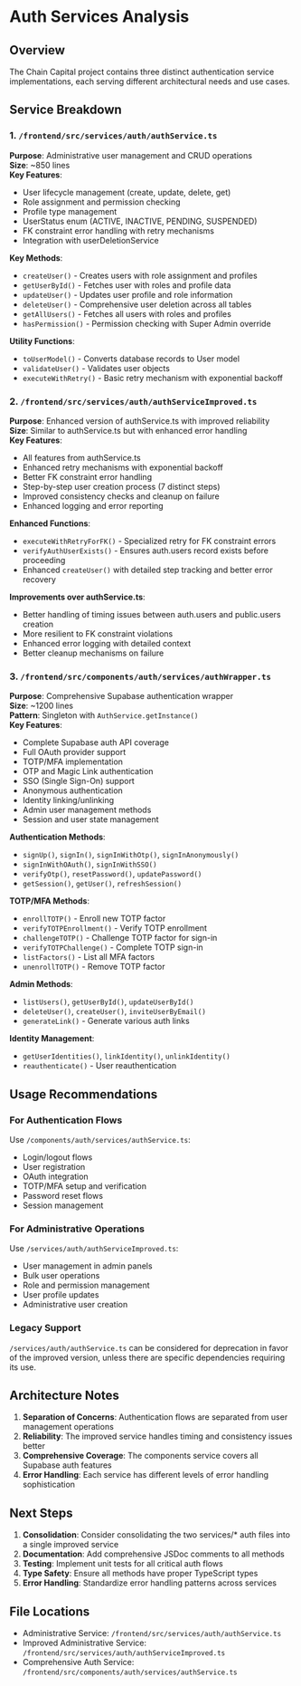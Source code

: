 # Auth Services Analysis

## Overview
The Chain Capital project contains three distinct authentication service implementations, each serving different architectural needs and use cases.

## Service Breakdown

### 1. `/frontend/src/services/auth/authService.ts`
**Purpose**: Administrative user management and CRUD operations  
**Size**: ~850 lines  
**Key Features**:
- User lifecycle management (create, update, delete, get)
- Role assignment and permission checking
- Profile type management
- UserStatus enum (ACTIVE, INACTIVE, PENDING, SUSPENDED)
- FK constraint error handling with retry mechanisms
- Integration with userDeletionService

**Key Methods**:
- `createUser()` - Creates users with role assignment and profiles
- `getUserById()` - Fetches user with roles and profile data
- `updateUser()` - Updates user profile and role information
- `deleteUser()` - Comprehensive user deletion across all tables
- `getAllUsers()` - Fetches all users with roles and profiles
- `hasPermission()` - Permission checking with Super Admin override

**Utility Functions**:
- `toUserModel()` - Converts database records to User model
- `validateUser()` - Validates user objects
- `executeWithRetry()` - Basic retry mechanism with exponential backoff

### 2. `/frontend/src/services/auth/authServiceImproved.ts`
**Purpose**: Enhanced version of authService.ts with improved reliability  
**Size**: Similar to authService.ts but with enhanced error handling  
**Key Features**:
- All features from authService.ts
- Enhanced retry mechanisms with exponential backoff
- Better FK constraint error handling
- Step-by-step user creation process (7 distinct steps)
- Improved consistency checks and cleanup on failure
- Enhanced logging and error reporting

**Enhanced Functions**:
- `executeWithRetryForFK()` - Specialized retry for FK constraint errors
- `verifyAuthUserExists()` - Ensures auth.users record exists before proceeding
- Enhanced `createUser()` with detailed step tracking and better error recovery

**Improvements over authService.ts**:
- Better handling of timing issues between auth.users and public.users creation
- More resilient to FK constraint violations
- Enhanced error logging with detailed context
- Better cleanup mechanisms on failure

### 3. `/frontend/src/components/auth/services/authWrapper.ts`
**Purpose**: Comprehensive Supabase authentication wrapper  
**Size**: ~1200 lines  
**Pattern**: Singleton with `AuthService.getInstance()`  
**Key Features**:
- Complete Supabase auth API coverage
- Full OAuth provider support
- TOTP/MFA implementation
- OTP and Magic Link authentication
- SSO (Single Sign-On) support
- Anonymous authentication
- Identity linking/unlinking
- Admin user management methods
- Session and user state management

**Authentication Methods**:
- `signUp()`, `signIn()`, `signInWithOtp()`, `signInAnonymously()`
- `signInWithOAuth()`, `signInWithSSO()`
- `verifyOtp()`, `resetPassword()`, `updatePassword()`
- `getSession()`, `getUser()`, `refreshSession()`

**TOTP/MFA Methods**:
- `enrollTOTP()` - Enroll new TOTP factor
- `verifyTOTPEnrollment()` - Verify TOTP enrollment
- `challengeTOTP()` - Challenge TOTP factor for sign-in
- `verifyTOTPChallenge()` - Complete TOTP sign-in
- `listFactors()` - List all MFA factors
- `unenrollTOTP()` - Remove TOTP factor

**Admin Methods**:
- `listUsers()`, `getUserById()`, `updateUserById()`
- `deleteUser()`, `createUser()`, `inviteUserByEmail()`
- `generateLink()` - Generate various auth links

**Identity Management**:
- `getUserIdentities()`, `linkIdentity()`, `unlinkIdentity()`
- `reauthenticate()` - User reauthentication

## Usage Recommendations

### For Authentication Flows
Use `/components/auth/services/authService.ts`:
- Login/logout flows
- User registration
- OAuth integration
- TOTP/MFA setup and verification
- Password reset flows
- Session management

### For Administrative Operations
Use `/services/auth/authServiceImproved.ts`:
- User management in admin panels
- Bulk user operations
- Role and permission management
- User profile updates
- Administrative user creation

### Legacy Support
`/services/auth/authService.ts` can be considered for deprecation in favor of the improved version, unless there are specific dependencies requiring its use.

## Architecture Notes

1. **Separation of Concerns**: Authentication flows are separated from user management operations
2. **Reliability**: The improved service handles timing and consistency issues better
3. **Comprehensive Coverage**: The components service covers all Supabase auth features
4. **Error Handling**: Each service has different levels of error handling sophistication

## Next Steps

1. **Consolidation**: Consider consolidating the two services/* auth files into a single improved service
2. **Documentation**: Add comprehensive JSDoc comments to all methods
3. **Testing**: Implement unit tests for all critical auth flows
4. **Type Safety**: Ensure all methods have proper TypeScript types
5. **Error Handling**: Standardize error handling patterns across services

## File Locations
- Administrative Service: `/frontend/src/services/auth/authService.ts`
- Improved Administrative Service: `/frontend/src/services/auth/authServiceImproved.ts`  
- Comprehensive Auth Service: `/frontend/src/components/auth/services/authService.ts`
